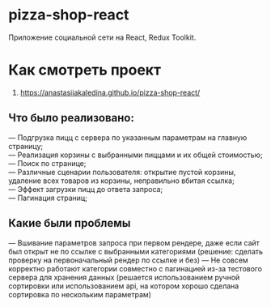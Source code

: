 # pizza-shop-react
Приложение социальной сети на React, Redux Toolkit.

# Как смотреть проект

1. https://anastasiiakaledina.github.io/pizza-shop-react/

## Что было реализовано:
— Подгрузка пицц с сервера по указанным параметрам на главную страницу;  
— Реализация корзины с выбранными пиццами и их общей стоимостью;   
— Поиск по странице;  
— Различные сценарии пользователя: открытие пустой корзины, удаление всех товаров из корзины, неправильно вбитая ссылка;  
— Эффект загрузки пицц до ответа запроса;  
— Пагинация страниц;  

## Какие были проблемы

— Вшивание параметров запроса при первом рендере, даже если сайт был открыт не по ссылке с выбранными категориями (решение: сделать проверку на первоначальный рендер по ссылке и без)
— Не совсем корректно работают категории совместно с пагинацией из-за тестового сервера для хранения данных (решается использованием ручной сортировки или использованием api, на котором хорошо сделана сортировка по нескольким параметрам)

